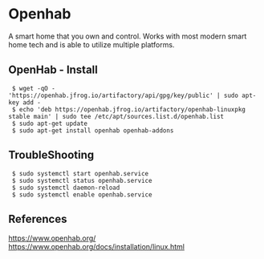 Openhab
=====

A smart home that you own and control. Works with most modern smart home tech and is able to utilize multiple platforms.  

OpenHab - Install
------------------

     $ wget -qO - 'https://openhab.jfrog.io/artifactory/api/gpg/key/public' | sudo apt-key add -
     $ echo 'deb https://openhab.jfrog.io/artifactory/openhab-linuxpkg stable main' | sudo tee /etc/apt/sources.list.d/openhab.list
     $ sudo apt-get update
     $ sudo apt-get install openhab openhab-addons

TroubleShooting
----------------

     $ sudo systemctl start openhab.service
     $ sudo systemctl status openhab.service
     $ sudo systemctl daemon-reload
     $ sudo systemctl enable openhab.service

References
----------
  
https://www.openhab.org/
https://www.openhab.org/docs/installation/linux.html


